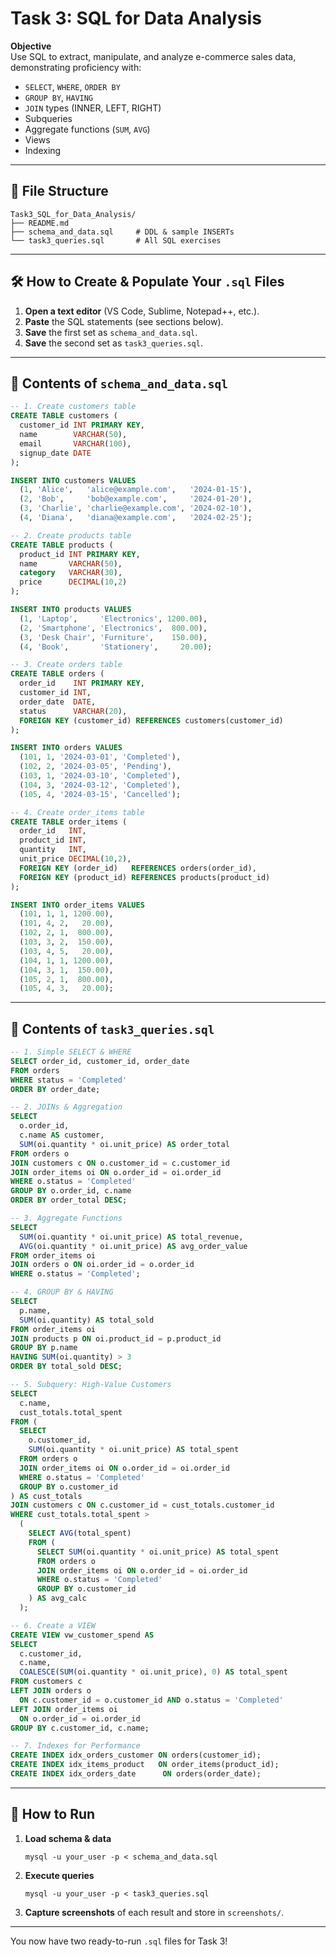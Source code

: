 # Task 3: SQL for Data Analysis

**Objective**  
Use SQL to extract, manipulate, and analyze e-commerce sales data, demonstrating proficiency with:
- `SELECT`, `WHERE`, `ORDER BY`
- `GROUP BY`, `HAVING`
- `JOIN` types (INNER, LEFT, RIGHT)
- Subqueries
- Aggregate functions (`SUM`, `AVG`)
- Views
- Indexing

---

## 📁 File Structure

```
Task3_SQL_for_Data_Analysis/
├── README.md
├── schema_and_data.sql     # DDL & sample INSERTs
└── task3_queries.sql       # All SQL exercises

```

---

## 🛠️ How to Create & Populate Your `.sql` Files

1. **Open a text editor** (VS Code, Sublime, Notepad++, etc.).  
2. **Paste** the SQL statements (see sections below).  
3. **Save** the first set as `schema_and_data.sql`.  
4. **Save** the second set as `task3_queries.sql`.  

---

## 📜 Contents of `schema_and_data.sql`

```sql
-- 1. Create customers table
CREATE TABLE customers (
  customer_id INT PRIMARY KEY,
  name        VARCHAR(50),
  email       VARCHAR(100),
  signup_date DATE
);

INSERT INTO customers VALUES
  (1, 'Alice',   'alice@example.com',   '2024-01-15'),
  (2, 'Bob',     'bob@example.com',     '2024-01-20'),
  (3, 'Charlie', 'charlie@example.com', '2024-02-10'),
  (4, 'Diana',   'diana@example.com',   '2024-02-25');

-- 2. Create products table
CREATE TABLE products (
  product_id INT PRIMARY KEY,
  name       VARCHAR(50),
  category   VARCHAR(30),
  price      DECIMAL(10,2)
);

INSERT INTO products VALUES
  (1, 'Laptop',     'Electronics', 1200.00),
  (2, 'Smartphone', 'Electronics',  800.00),
  (3, 'Desk Chair', 'Furniture',    150.00),
  (4, 'Book',       'Stationery',     20.00);

-- 3. Create orders table
CREATE TABLE orders (
  order_id    INT PRIMARY KEY,
  customer_id INT,
  order_date  DATE,
  status      VARCHAR(20),
  FOREIGN KEY (customer_id) REFERENCES customers(customer_id)
);

INSERT INTO orders VALUES
  (101, 1, '2024-03-01', 'Completed'),
  (102, 2, '2024-03-05', 'Pending'),
  (103, 1, '2024-03-10', 'Completed'),
  (104, 3, '2024-03-12', 'Completed'),
  (105, 4, '2024-03-15', 'Cancelled');

-- 4. Create order_items table
CREATE TABLE order_items (
  order_id   INT,
  product_id INT,
  quantity   INT,
  unit_price DECIMAL(10,2),
  FOREIGN KEY (order_id)   REFERENCES orders(order_id),
  FOREIGN KEY (product_id) REFERENCES products(product_id)
);

INSERT INTO order_items VALUES
  (101, 1, 1, 1200.00),
  (101, 4, 2,   20.00),
  (102, 2, 1,  800.00),
  (103, 3, 2,  150.00),
  (103, 4, 5,   20.00),
  (104, 1, 1, 1200.00),
  (104, 3, 1,  150.00),
  (105, 2, 1,  800.00),
  (105, 4, 3,   20.00);
```

---

## 📜 Contents of `task3_queries.sql`

```sql
-- 1. Simple SELECT & WHERE
SELECT order_id, customer_id, order_date
FROM orders
WHERE status = 'Completed'
ORDER BY order_date;

-- 2. JOINs & Aggregation
SELECT
  o.order_id,
  c.name AS customer,
  SUM(oi.quantity * oi.unit_price) AS order_total
FROM orders o
JOIN customers c ON o.customer_id = c.customer_id
JOIN order_items oi ON o.order_id = oi.order_id
WHERE o.status = 'Completed'
GROUP BY o.order_id, c.name
ORDER BY order_total DESC;

-- 3. Aggregate Functions
SELECT
  SUM(oi.quantity * oi.unit_price) AS total_revenue,
  AVG(oi.quantity * oi.unit_price) AS avg_order_value
FROM order_items oi
JOIN orders o ON oi.order_id = o.order_id
WHERE o.status = 'Completed';

-- 4. GROUP BY & HAVING
SELECT
  p.name,
  SUM(oi.quantity) AS total_sold
FROM order_items oi
JOIN products p ON oi.product_id = p.product_id
GROUP BY p.name
HAVING SUM(oi.quantity) > 3
ORDER BY total_sold DESC;

-- 5. Subquery: High-Value Customers
SELECT
  c.name,
  cust_totals.total_spent
FROM (
  SELECT
    o.customer_id,
    SUM(oi.quantity * oi.unit_price) AS total_spent
  FROM orders o
  JOIN order_items oi ON o.order_id = oi.order_id
  WHERE o.status = 'Completed'
  GROUP BY o.customer_id
) AS cust_totals
JOIN customers c ON c.customer_id = cust_totals.customer_id
WHERE cust_totals.total_spent >
  (
    SELECT AVG(total_spent)
    FROM (
      SELECT SUM(oi.quantity * oi.unit_price) AS total_spent
      FROM orders o
      JOIN order_items oi ON o.order_id = oi.order_id
      WHERE o.status = 'Completed'
      GROUP BY o.customer_id
    ) AS avg_calc
  );

-- 6. Create a VIEW
CREATE VIEW vw_customer_spend AS
SELECT
  c.customer_id,
  c.name,
  COALESCE(SUM(oi.quantity * oi.unit_price), 0) AS total_spent
FROM customers c
LEFT JOIN orders o
  ON c.customer_id = o.customer_id AND o.status = 'Completed'
LEFT JOIN order_items oi
  ON o.order_id = oi.order_id
GROUP BY c.customer_id, c.name;

-- 7. Indexes for Performance
CREATE INDEX idx_orders_customer ON orders(customer_id);
CREATE INDEX idx_items_product   ON order_items(product_id);
CREATE INDEX idx_orders_date      ON orders(order_date);
```

---

## 🚀 How to Run

1. **Load schema & data**  
   ```
   mysql -u your_user -p < schema_and_data.sql
   ```
2. **Execute queries**  
   ```
   mysql -u your_user -p < task3_queries.sql
   ```
3. **Capture screenshots** of each result and store in `screenshots/`.

---

You now have two ready-to-run `.sql` files for Task 3!